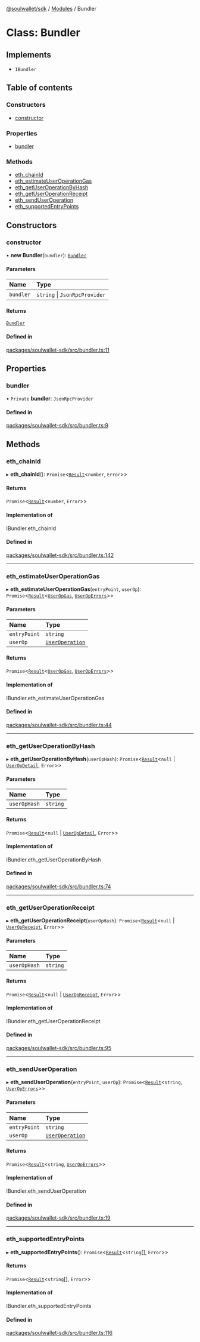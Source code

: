 [@soulwallet/sdk](../README.md) / [Modules](../modules.md) / Bundler

# Class: Bundler

## Implements

- `IBundler`

## Table of contents

### Constructors

- [constructor](Bundler.md#constructor)

### Properties

- [bundler](Bundler.md#bundler)

### Methods

- [eth\_chainId](Bundler.md#eth_chainid)
- [eth\_estimateUserOperationGas](Bundler.md#eth_estimateuseroperationgas)
- [eth\_getUserOperationByHash](Bundler.md#eth_getuseroperationbyhash)
- [eth\_getUserOperationReceipt](Bundler.md#eth_getuseroperationreceipt)
- [eth\_sendUserOperation](Bundler.md#eth_senduseroperation)
- [eth\_supportedEntryPoints](Bundler.md#eth_supportedentrypoints)

## Constructors

### constructor

• **new Bundler**(`bundler`): [`Bundler`](Bundler.md)

#### Parameters

| Name | Type |
| :------ | :------ |
| `bundler` | `string` \| `JsonRpcProvider` |

#### Returns

[`Bundler`](Bundler.md)

#### Defined in

[packages/soulwallet-sdk/src/bundler.ts:11](https://github.com/SoulWallet/soulwalletlib/blob/fc04501/packages/soulwallet-sdk/src/bundler.ts#L11)

## Properties

### bundler

• `Private` **bundler**: `JsonRpcProvider`

#### Defined in

[packages/soulwallet-sdk/src/bundler.ts:9](https://github.com/SoulWallet/soulwalletlib/blob/fc04501/packages/soulwallet-sdk/src/bundler.ts#L9)

## Methods

### eth\_chainId

▸ **eth_chainId**(): `Promise`\<[`Result`](../modules.md#result)\<`number`, `Error`\>\>

#### Returns

`Promise`\<[`Result`](../modules.md#result)\<`number`, `Error`\>\>

#### Implementation of

IBundler.eth\_chainId

#### Defined in

[packages/soulwallet-sdk/src/bundler.ts:142](https://github.com/SoulWallet/soulwalletlib/blob/fc04501/packages/soulwallet-sdk/src/bundler.ts#L142)

___

### eth\_estimateUserOperationGas

▸ **eth_estimateUserOperationGas**(`entryPoint`, `userOp`): `Promise`\<[`Result`](../modules.md#result)\<[`UserOpGas`](../interfaces/UserOpGas.md), [`UserOpErrors`](UserOpErrors.md)\>\>

#### Parameters

| Name | Type |
| :------ | :------ |
| `entryPoint` | `string` |
| `userOp` | [`UserOperation`](../modules.md#useroperation) |

#### Returns

`Promise`\<[`Result`](../modules.md#result)\<[`UserOpGas`](../interfaces/UserOpGas.md), [`UserOpErrors`](UserOpErrors.md)\>\>

#### Implementation of

IBundler.eth\_estimateUserOperationGas

#### Defined in

[packages/soulwallet-sdk/src/bundler.ts:44](https://github.com/SoulWallet/soulwalletlib/blob/fc04501/packages/soulwallet-sdk/src/bundler.ts#L44)

___

### eth\_getUserOperationByHash

▸ **eth_getUserOperationByHash**(`userOpHash`): `Promise`\<[`Result`](../modules.md#result)\<``null`` \| [`UserOpDetail`](../interfaces/UserOpDetail.md), `Error`\>\>

#### Parameters

| Name | Type |
| :------ | :------ |
| `userOpHash` | `string` |

#### Returns

`Promise`\<[`Result`](../modules.md#result)\<``null`` \| [`UserOpDetail`](../interfaces/UserOpDetail.md), `Error`\>\>

#### Implementation of

IBundler.eth\_getUserOperationByHash

#### Defined in

[packages/soulwallet-sdk/src/bundler.ts:74](https://github.com/SoulWallet/soulwalletlib/blob/fc04501/packages/soulwallet-sdk/src/bundler.ts#L74)

___

### eth\_getUserOperationReceipt

▸ **eth_getUserOperationReceipt**(`userOpHash`): `Promise`\<[`Result`](../modules.md#result)\<``null`` \| [`UserOpReceipt`](../interfaces/UserOpReceipt.md), `Error`\>\>

#### Parameters

| Name | Type |
| :------ | :------ |
| `userOpHash` | `string` |

#### Returns

`Promise`\<[`Result`](../modules.md#result)\<``null`` \| [`UserOpReceipt`](../interfaces/UserOpReceipt.md), `Error`\>\>

#### Implementation of

IBundler.eth\_getUserOperationReceipt

#### Defined in

[packages/soulwallet-sdk/src/bundler.ts:95](https://github.com/SoulWallet/soulwalletlib/blob/fc04501/packages/soulwallet-sdk/src/bundler.ts#L95)

___

### eth\_sendUserOperation

▸ **eth_sendUserOperation**(`entryPoint`, `userOp`): `Promise`\<[`Result`](../modules.md#result)\<`string`, [`UserOpErrors`](UserOpErrors.md)\>\>

#### Parameters

| Name | Type |
| :------ | :------ |
| `entryPoint` | `string` |
| `userOp` | [`UserOperation`](../modules.md#useroperation) |

#### Returns

`Promise`\<[`Result`](../modules.md#result)\<`string`, [`UserOpErrors`](UserOpErrors.md)\>\>

#### Implementation of

IBundler.eth\_sendUserOperation

#### Defined in

[packages/soulwallet-sdk/src/bundler.ts:19](https://github.com/SoulWallet/soulwalletlib/blob/fc04501/packages/soulwallet-sdk/src/bundler.ts#L19)

___

### eth\_supportedEntryPoints

▸ **eth_supportedEntryPoints**(): `Promise`\<[`Result`](../modules.md#result)\<`string`[], `Error`\>\>

#### Returns

`Promise`\<[`Result`](../modules.md#result)\<`string`[], `Error`\>\>

#### Implementation of

IBundler.eth\_supportedEntryPoints

#### Defined in

[packages/soulwallet-sdk/src/bundler.ts:116](https://github.com/SoulWallet/soulwalletlib/blob/fc04501/packages/soulwallet-sdk/src/bundler.ts#L116)
